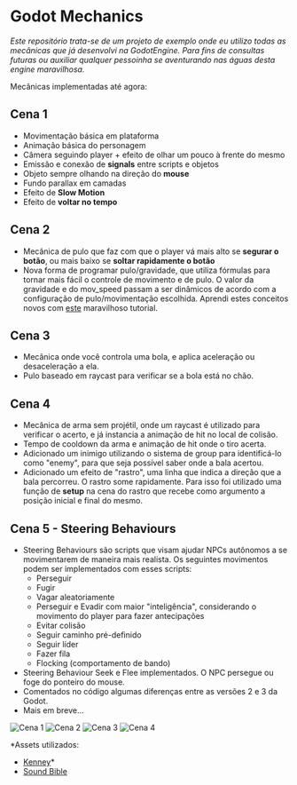 # Godot Mechanics

*Este repositório trata-se de um projeto de exemplo onde eu utilizo todas as mecânicas que já desenvolvi na GodotEngine. Para fins de consultas futuras ou auxiliar qualquer pessoinha se aventurando nas águas desta engine maravilhosa.*

Mecânicas implementadas até agora:
## Cena 1
- Movimentação básica em plataforma
- Animação básica do personagem
- Câmera seguindo player + efeito de olhar um pouco à frente do mesmo
- Emissão e conexão de **signals** entre scripts e objetos
- Objeto sempre olhando na direção do **mouse**
- Fundo parallax em camadas
- Efeito de **Slow Motion**
- Efeito de **voltar no tempo**
## Cena 2
- Mecânica de pulo que faz com que o player vá mais alto se **segurar o botão**, ou mais baixo se **soltar rapidamente o botão**
- Nova forma de programar pulo/gravidade, que utiliza fórmulas para tornar mais fácil o controle de movimento e de pulo. O valor da gravidade e do mov_speed passam a ser dinâmicos de acordo com a configuração de pulo/movimentação escolhida. Aprendi estes conceitos novos com [este](https://www.youtube.com/watch?v=918wFTru2-c) maravilhoso tutorial.
## Cena 3
- Mecânica onde você controla uma bola, e aplica aceleração ou desaceleração a ela.
- Pulo baseado em raycast para verificar se a bola está no chão.
## Cena 4
- Mecânica de arma sem projétil, onde um raycast é utilizado para verificar o acerto, e já instancia a animação de hit no local de colisão.
- Tempo de cooldown da arma e animação de hit onde o tiro acerta.
- Adicionado um inimigo utilizando o sistema de group para identificá-lo como "enemy", para que seja possível saber onde a bala acertou.
- Adicionado um efeito de "rastro", uma linha que indica a direção que a bala percorreu. O rastro some rapidamente. Para isso foi utilizado uma função de **setup** na cena do rastro que recebe como argumento a posição inicial e final do mesmo.
## Cena 5 - **Steering Behaviours**
- Steering Behaviours são scripts que visam ajudar NPCs autônomos a se movimentarem de maneira mais realista. Os seguintes movimentos podem ser implementados com esses scripts:
  - Perseguir
  - Fugir
  - Vagar aleatoriamente
  - Perseguir e Evadir com maior "inteligência", considerando o movimento do player para fazer antecipações
  - Evitar colisão
  - Seguir caminho pré-definido
  - Seguir líder
  - Fazer fila
  - Flocking (comportamento de bando)
- Steering Behaviour Seek e Flee implementados. O NPC persegue ou foge do ponteiro do mouse.
- Comentados no código algumas diferenças entre as versões 2 e 3 da Godot.
- Mais em breve...


![Cena 1](https://github.com/Doc-McCoy/godot_mechanics/blob/master/prints/print1.PNG)
![Cena 2](https://github.com/Doc-McCoy/godot_mechanics/blob/master/prints/print2.png)
![Cena 3](https://github.com/Doc-McCoy/godot_mechanics/blob/master/prints/print3.png)
![Cena 4](https://github.com/Doc-McCoy/godot_mechanics/blob/master/prints/print4.png)


*Assets utilizados:

- [Kenney](https://www.kenney.nl/assets/simplified-platformer-pack)*
- [Sound Bible](http://soundbible.com/)
